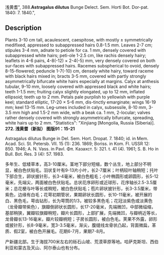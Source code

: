 浅黄耆",
388.**Astragalus dilutus** Bunge Delect. Sem. Horti Bot. Dor-pat. 1840: 7. 1840.",

## Description
Plants 3-10 cm tall, acaulescent, caespitose, with mostly ± symmetrically medifixed, appressed to subappressed hairs 0.8-1.5 mm. Leaves 2-7 cm; stipules 3-4 mm, adnate to petiole for ca. 1 mm, densely covered with subappressed white hairs; peti-ole 1-2.5 cm, like rachis densely hairy; leaflets in 4-6 pairs, 4-8(-12) × 2-4(-5) mm, very densely covered on both sur-faces with subappressed hairs. Racemes subspherical to ovoid, densely 8-15-flowered; peduncle 1-7(-10) cm, densely white hairy, toward raceme with black hairs mixed in; bracts 3-5 mm, covered with partly strongly asymmetrically bifurcate white hairs especially at margins. Calyx at anthesis tubular, 9-10 mm, loosely covered with appressed black and white hairs; teeth 1-1.5 mm; fruiting calyx slightly elongated, up to 12 mm, inflated ellipsoid; teeth up to 2 mm. Petals pale purplish to yellowish with purple keel; standard elliptic, 17-20 × 5-6 mm, dis-tinctly emarginate; wings 16-19 mm; keel 13-15 mm. Leg-umes included in calyx, subsessile, 8-10 mm, 3-3.5 mm high and 1.5-2 mm wide, with a beak ca. 1 mm, 2-locular; valves rather densely covered with strongly asymmetrically bifurcate, spreading, white hairs up to 2 mm.
  "Statistics": "Xinjiang [Mongolia, Russia (Siberia)].
**272. 浅黄耆（新拟） 图版91：15-21**

Astragalus dilutus Bunge in Del. Sem. Hort. Dropat. 7. 1840; id. in Mem. Acad. Sci. St. Petersb. VII. 15 (1): 236. 1869; Boriss. in Kom. Fl. USSR 12: 850. 1946; A. N. Vass. in Pavl. Φπ. Казахст. 5: 321. t. 41 (4). 1961; S. B. Ho in Bull. Bot. Res. 3 (4): 57. 1983.

多年生、低矮草本，高3-10厘米。茎地下部分短缩，数个丛生，地上部分不明显，被白色伏贴毛。羽状复叶有9-13片小叶，长2-7厘米；叶柄较叶轴稍短；托叶下部合生，卵状披针形，长3-4毫米，被白色粗毛；小叶椭圆形或卵圆形，长5-12毫米，先端尖，两面被白色伏贴毛。总状花序卵形或近球形，花序轴长2.5-3.5厘米；总花梗与叶等长或稍短，被白色伏贴毛；苞片卵状披针形，长3-3.5厘米，带紫色，边缘有白毛；花萼初期管状，果期卵状长圆形，长10-11毫米，被开展的白、黑色毛，萼齿钻形，长为萼筒的1/3，被较多黑色毛；花冠淡紫色或淡黄色（龙骨瓣带紫色），旗瓣倒卵状长圆形，长17-20毫米，先端微凹，中部微缢缩，基部稍狭，翼瓣较旗瓣稍短，瓣片长圆形，上部扩展，先端微凹，与瓣柄近等长，龙骨瓣长13-16毫米，瓣片较瓣柄短；子房长圆形，被白色毛。荚果不外露，卵形或披针形，长8-9毫米，宽3-3.5毫米，渐尖，腹缝线龙骨状凸起，背面微扁，革质、假2室，被白色开展毛。花期6-7月，果期7-8月。

产新疆北部。生于海拔700米左右的砾石山坡、荒漠草原等地。哈萨克斯坦、西伯利亚和蒙古及天山、阿尔泰山也有分布。
